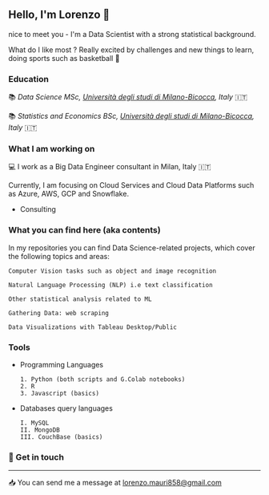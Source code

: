 ## Hello, I'm Lorenzo :wave:


nice to meet you - I'm a Data Scientist with a strong statistical background. 

What do I like most ?  Really excited by challenges and new things to learn, doing sports such as basketball :basketball:

### Education 

:books:  *Data Science MSc, [Università degli studi di Milano-Bicocca](https://www.unimib.it/), Italy* :it: 

:books:  *Statistics and Economics BSc, [Università degli studi di Milano-Bicocca](https://www.unimib.it/), Italy* :it: 

### What I am working on 

:computer: I work as a Big Data Engineer consultant in Milan, Italy :it:

Currently, I am focusing on Cloud Services and Cloud Data Platforms such as Azure, AWS, GCP and Snowflake.

- Consulting

### What you can find here (aka contents)  

In my repositories you can find Data Science-related projects, which cover the following topics and areas:

    Computer Vision tasks such as object and image recognition

    Natural Language Processing (NLP) i.e text classification

    Other statistical analysis related to ML 
    
    Gathering Data: web scraping

    Data Visualizations with Tableau Desktop/Public 
  
  
### Tools 

- Programming Languages

      1. Python (both scripts and G.Colab notebooks)
      2. R
      3. Javascript (basics) 

- Databases query languages 

      I. MySQL
      II. MongoDB
      III. CouchBase (basics)
   







### :speech_balloon:  Get in touch
---------------------
:inbox_tray: You can send me a message at lorenzo.mauri858@gmail.com
